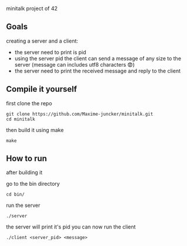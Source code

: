 minitalk project of 42

## Goals
creating a server and a client:
- the server need to print is pid
- using the server pid the client can send a message of any size to the server (message can includes utf8 characters 😨)
- the server need to print the received message and reply to the client

## Compile it yourself
first clone the repo
```
git clone https://github.com/Maxime-juncker/minitalk.git
cd minitalk
```
then build it using make
```
make
```

## How to run
after building it

go to the bin directory
```
cd bin/
```

run the server
```
./server
```

the server will print it's pid
you can now run the client
```
./client <server_pid> <message>
```

